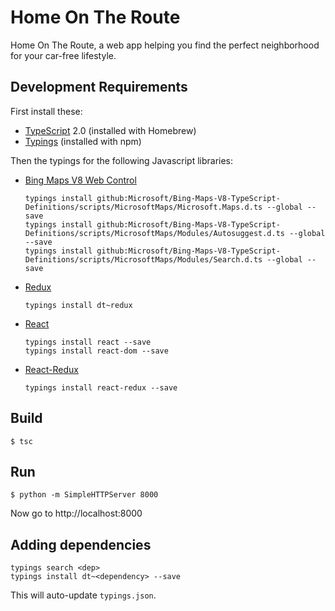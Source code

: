 # Home On The Route

Home On The Route, a web app helping you find the perfect neighborhood for your car-free lifestyle.

## Development Requirements

First install these:

* [TypeScript](https://www.typescriptlang.org/) 2.0 (installed with Homebrew)
* [Typings](https://github.com/typings/typings) (installed with npm)

Then the typings for the following Javascript libraries:

* [Bing Maps V8 Web Control](https://msdn.microsoft.com/en-us/library/mt712542.aspx)

    ````
    typings install github:Microsoft/Bing-Maps-V8-TypeScript-Definitions/scripts/MicrosoftMaps/Microsoft.Maps.d.ts --global --save
    typings install github:Microsoft/Bing-Maps-V8-TypeScript-Definitions/scripts/MicrosoftMaps/Modules/Autosuggest.d.ts --global --save
    typings install github:Microsoft/Bing-Maps-V8-TypeScript-Definitions/scripts/MicrosoftMaps/Modules/Search.d.ts --global --save
    ````

* [Redux](https://github.com/reactjs/redux)

    ````
    typings install dt~redux
    ````


* [React](https://facebook.github.io/react)

    ````
    typings install react --save
    typings install react-dom --save
    ````

* [React-Redux](https://github.com/reactjs/react-redux)

    ````
    typings install react-redux --save
    ````

## Build

````
$ tsc
````

## Run

````
$ python -m SimpleHTTPServer 8000
````

Now go to http://localhost:8000

## Adding dependencies

````
typings search <dep>
typings install dt~<dependency> --save
````

This will auto-update `typings.json`.
